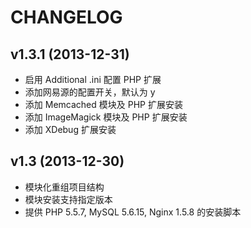 CHANGELOG
=========


v1.3.1 (2013-12-31)
-----------------

- 启用 Additional .ini 配置 PHP 扩展
- 添加网易源的配置开关，默认为 y
- 添加 Memcached 模块及 PHP 扩展安装
- 添加 ImageMagick 模块及 PHP 扩展安装
- 添加 XDebug 扩展安装


v1.3 (2013-12-30)
-----------------

- 模块化重组项目结构
- 模块安装支持指定版本
- 提供 PHP 5.5.7, MySQL 5.6.15, Nginx 1.5.8 的安装脚本
